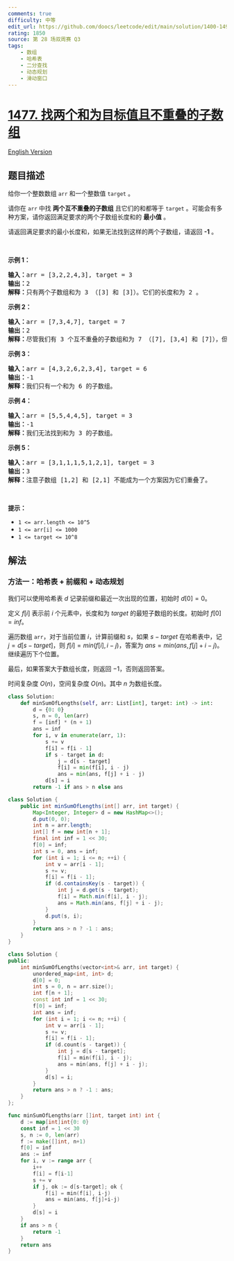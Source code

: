 ```yaml
---
comments: true
difficulty: 中等
edit_url: https://github.com/doocs/leetcode/edit/main/solution/1400-1499/1477.Find%20Two%20Non-overlapping%20Sub-arrays%20Each%20With%20Target%20Sum/README.md
rating: 1850
source: 第 28 场双周赛 Q3
tags:
    - 数组
    - 哈希表
    - 二分查找
    - 动态规划
    - 滑动窗口
---
```


# [1477. 找两个和为目标值且不重叠的子数组](https://leetcode.cn/problems/find-two-non-overlapping-sub-arrays-each-with-target-sum)

[English Version](/solution/1400-1499/1477.Find%20Two%20Non-overlapping%20Sub-arrays%20Each%20With%20Target%20Sum/README_EN.md)

## 题目描述

<!-- 这里写题目描述 -->

<p>给你一个整数数组&nbsp;<code>arr</code> 和一个整数值&nbsp;<code>target</code>&nbsp;。</p>

<p>请你在 <code>arr</code>&nbsp;中找 <strong>两个互不重叠的子数组</strong>&nbsp;且它们的和都等于&nbsp;<code>target</code>&nbsp;。可能会有多种方案，请你返回满足要求的两个子数组长度和的 <strong>最小值</strong> 。</p>

<p>请返回满足要求的最小长度和，如果无法找到这样的两个子数组，请返回 <strong>-1</strong>&nbsp;。</p>

<p>&nbsp;</p>

<p><strong>示例 1：</strong></p>

<pre><strong>输入：</strong>arr = [3,2,2,4,3], target = 3
<strong>输出：</strong>2
<strong>解释：</strong>只有两个子数组和为 3 （[3] 和 [3]）。它们的长度和为 2 。
</pre>

<p><strong>示例 2：</strong></p>

<pre><strong>输入：</strong>arr = [7,3,4,7], target = 7
<strong>输出：</strong>2
<strong>解释：</strong>尽管我们有 3 个互不重叠的子数组和为 7 （[7], [3,4] 和 [7]），但我们会选择第一个和第三个子数组，因为它们的长度和 2 是最小值。
</pre>

<p><strong>示例 3：</strong></p>

<pre><strong>输入：</strong>arr = [4,3,2,6,2,3,4], target = 6
<strong>输出：</strong>-1
<strong>解释：</strong>我们只有一个和为 6 的子数组。
</pre>

<p><strong>示例 4：</strong></p>

<pre><strong>输入：</strong>arr = [5,5,4,4,5], target = 3
<strong>输出：</strong>-1
<strong>解释：</strong>我们无法找到和为 3 的子数组。
</pre>

<p><strong>示例 5：</strong></p>

<pre><strong>输入：</strong>arr = [3,1,1,1,5,1,2,1], target = 3
<strong>输出：</strong>3
<strong>解释：</strong>注意子数组 [1,2] 和 [2,1] 不能成为一个方案因为它们重叠了。
</pre>

<p>&nbsp;</p>

<p><strong>提示：</strong></p>

<ul>
	<li><code>1 &lt;= arr.length &lt;= 10^5</code></li>
	<li><code>1 &lt;= arr[i] &lt;= 1000</code></li>
	<li><code>1 &lt;= target &lt;= 10^8</code></li>
</ul>

## 解法

### 方法一：哈希表 + 前缀和 + 动态规划

我们可以使用哈希表 $d$ 记录前缀和最近一次出现的位置，初始时 $d[0]=0$。

定义 $f[i]$ 表示前 $i$ 个元素中，长度和为 $target$ 的最短子数组的长度。初始时 $f[0]=inf$。

遍历数组 `arr`，对于当前位置 $i$，计算前缀和 $s$，如果 $s-target$ 在哈希表中，记 $j=d[s-target]$，则 $f[i]=min(f[i],i-j)$，答案为 $ans=min(ans,f[j]+i-j)$。继续遍历下个位置。

最后，如果答案大于数组长度，则返回 $-1$，否则返回答案。

时间复杂度 $O(n)$，空间复杂度 $O(n)$。其中 $n$ 为数组长度。

<!-- tabs:start -->

```python
class Solution:
    def minSumOfLengths(self, arr: List[int], target: int) -> int:
        d = {0: 0}
        s, n = 0, len(arr)
        f = [inf] * (n + 1)
        ans = inf
        for i, v in enumerate(arr, 1):
            s += v
            f[i] = f[i - 1]
            if s - target in d:
                j = d[s - target]
                f[i] = min(f[i], i - j)
                ans = min(ans, f[j] + i - j)
            d[s] = i
        return -1 if ans > n else ans
```

```java
class Solution {
    public int minSumOfLengths(int[] arr, int target) {
        Map<Integer, Integer> d = new HashMap<>();
        d.put(0, 0);
        int n = arr.length;
        int[] f = new int[n + 1];
        final int inf = 1 << 30;
        f[0] = inf;
        int s = 0, ans = inf;
        for (int i = 1; i <= n; ++i) {
            int v = arr[i - 1];
            s += v;
            f[i] = f[i - 1];
            if (d.containsKey(s - target)) {
                int j = d.get(s - target);
                f[i] = Math.min(f[i], i - j);
                ans = Math.min(ans, f[j] + i - j);
            }
            d.put(s, i);
        }
        return ans > n ? -1 : ans;
    }
}
```

```cpp
class Solution {
public:
    int minSumOfLengths(vector<int>& arr, int target) {
        unordered_map<int, int> d;
        d[0] = 0;
        int s = 0, n = arr.size();
        int f[n + 1];
        const int inf = 1 << 30;
        f[0] = inf;
        int ans = inf;
        for (int i = 1; i <= n; ++i) {
            int v = arr[i - 1];
            s += v;
            f[i] = f[i - 1];
            if (d.count(s - target)) {
                int j = d[s - target];
                f[i] = min(f[i], i - j);
                ans = min(ans, f[j] + i - j);
            }
            d[s] = i;
        }
        return ans > n ? -1 : ans;
    }
};
```

```go
func minSumOfLengths(arr []int, target int) int {
	d := map[int]int{0: 0}
	const inf = 1 << 30
	s, n := 0, len(arr)
	f := make([]int, n+1)
	f[0] = inf
	ans := inf
	for i, v := range arr {
		i++
		f[i] = f[i-1]
		s += v
		if j, ok := d[s-target]; ok {
			f[i] = min(f[i], i-j)
			ans = min(ans, f[j]+i-j)
		}
		d[s] = i
	}
	if ans > n {
		return -1
	}
	return ans
}
```

<!-- tabs:end -->

<!-- end -->
